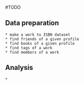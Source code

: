 #TODO
## Data preparation
    * make a work to ISBN dataset
    * find friends of a given profile
    * find books of a given profile
    * find tags of a work
    * find members of a work

## Analysis
    * 

